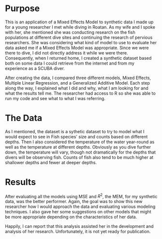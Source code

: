 # Purpose

This is an application of a Mixed Effects Model to synthetic data I made up for a young researcher I met while diving in Roatan. As my wife and I spoke with her, she mentioned she was conducting research on the fish populations at different dive sites and continuing the research of pervious researchers. She was considering what kind of model to use to evaluate her data asked me if a Mixed Effects Model was appropriate. Since we were there to dive, I did not directly address it while we were there. Consequently, when I returned home, I created a synthetic dataset based both on some data I could retrieve from the internet and from my experience as a SCUBA diver. 

After creating the data, I compared three different models, Mixed Effects, Multiple Linear Regression, and a Generalized Additive Model. Each step along the way, I explained what I did and why, what I am looking for and what the results tell me. The researcher had access to R so she was able to run my code and see what to what I was referring. 

# The Data

As I mentioned, the dataset is a sythetic dataset to try to model what I would expect to see in Fish species' size and counts based on different depths. Then I also considered the temperature of the water year-round as well as the temperature at different depths. Obviously as you dive further down, the temperature will vary, though not dramatically for the depths that divers will be observing fish. Counts of fish also tend to be much higher at shallower depths and fewer at deeper depths. 

# Results

After evaluating all the models using MSE and $R^2$, the MEM, for my synthetic data, was the better performer. Again, the goal was to show this new researcher how I would approach the data and evaluating various modeling techniques. I also gave her some suggestions on other models that might be more appropriate depending on the characteristics of her data. 

Happily, I can report that this analysis assisted her in the development and analysis of her research. Unfortunately, it is not yet ready for publication. 
